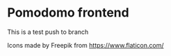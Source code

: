 # Pomodomo frontend

This is a test push to branch

Icons made by Freepik from https://www.flaticon.com/